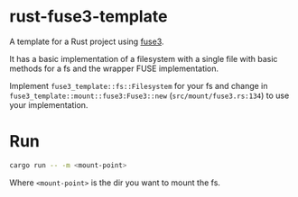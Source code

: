 # rust-fuse3-template
A template for a Rust project using [fuse3](https://github.com/Sherlock-Holo/fuse3).

It has a basic implementation of a filesystem with a single file with basic methods for a fs and the wrapper FUSE implementation.

Implement `fuse3_template::fs::Filesystem` for your fs and change in `fuse3_template::mount::fuse3:Fuse3::new` (`src/mount/fuse3.rs:134`) to use your implementation.

# Run

```bash
cargo run -- -m <mount-point>
```

Where `<mount-point>` is the dir you want to mount the fs.
